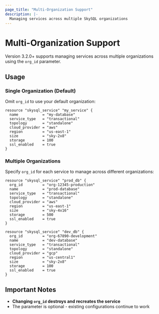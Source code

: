 ```yaml
---
page_title: "Multi-Organization Support"
description: |-
  Managing services across multiple SkySQL organizations
---
```


# Multi-Organization Support

Version 3.2.0+ supports managing services across multiple organizations using the `org_id` parameter.

## Usage

### Single Organization (Default)

Omit `org_id` to use your default organization:

```hcl
resource "skysql_service" "my_service" {
  name           = "my-database"
  service_type   = "transactional"
  topology       = "standalone"
  cloud_provider = "aws"
  region         = "us-east-1"
  size           = "sky-2x8"
  storage        = 100
  ssl_enabled    = true
}
```

### Multiple Organizations

Specify `org_id` for each service to manage across different organizations:

```hcl
resource "skysql_service" "prod_db" {
  org_id         = "org-12345-production"
  name           = "prod-database"
  service_type   = "transactional"
  topology       = "standalone"
  cloud_provider = "aws"
  region         = "us-east-1"
  size           = "sky-4x16"
  storage        = 500
  ssl_enabled    = true
}

resource "skysql_service" "dev_db" {
  org_id         = "org-67890-development"
  name           = "dev-database"
  service_type   = "transactional"
  topology       = "standalone"
  cloud_provider = "gcp"
  region         = "us-central1"
  size           = "sky-2x8"
  storage        = 100
  ssl_enabled    = true
}
```

## Important Notes

- **Changing `org_id` destroys and recreates the service**
- The parameter is optional - existing configurations continue to work
